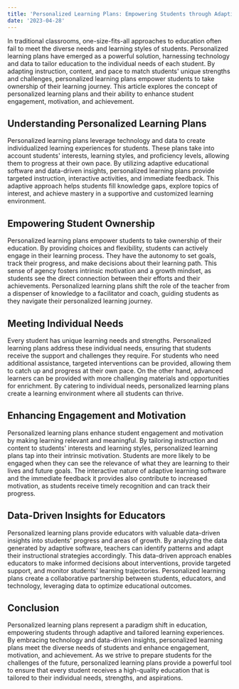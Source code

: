 ```yaml
---
title: 'Personalized Learning Plans: Empowering Students through Adaptive Education'
date: '2023-04-28'
---
```


In traditional classrooms, one-size-fits-all approaches to education often fail to meet the diverse needs and learning styles of students. Personalized learning plans have emerged as a powerful solution, harnessing technology and data to tailor education to the individual needs of each student. By adapting instruction, content, and pace to match students' unique strengths and challenges, personalized learning plans empower students to take ownership of their learning journey. This article explores the concept of personalized learning plans and their ability to enhance student engagement, motivation, and achievement.

## Understanding Personalized Learning Plans

Personalized learning plans leverage technology and data to create individualized learning experiences for students. These plans take into account students' interests, learning styles, and proficiency levels, allowing them to progress at their own pace. By utilizing adaptive educational software and data-driven insights, personalized learning plans provide targeted instruction, interactive activities, and immediate feedback. This adaptive approach helps students fill knowledge gaps, explore topics of interest, and achieve mastery in a supportive and customized learning environment.

## Empowering Student Ownership

Personalized learning plans empower students to take ownership of their education. By providing choices and flexibility, students can actively engage in their learning process. They have the autonomy to set goals, track their progress, and make decisions about their learning path. This sense of agency fosters intrinsic motivation and a growth mindset, as students see the direct connection between their efforts and their achievements. Personalized learning plans shift the role of the teacher from a dispenser of knowledge to a facilitator and coach, guiding students as they navigate their personalized learning journey.

## Meeting Individual Needs

Every student has unique learning needs and strengths. Personalized learning plans address these individual needs, ensuring that students receive the support and challenges they require. For students who need additional assistance, targeted interventions can be provided, allowing them to catch up and progress at their own pace. On the other hand, advanced learners can be provided with more challenging materials and opportunities for enrichment. By catering to individual needs, personalized learning plans create a learning environment where all students can thrive.

## Enhancing Engagement and Motivation

Personalized learning plans enhance student engagement and motivation by making learning relevant and meaningful. By tailoring instruction and content to students' interests and learning styles, personalized learning plans tap into their intrinsic motivation. Students are more likely to be engaged when they can see the relevance of what they are learning to their lives and future goals. The interactive nature of adaptive learning software and the immediate feedback it provides also contribute to increased motivation, as students receive timely recognition and can track their progress.

## Data-Driven Insights for Educators

Personalized learning plans provide educators with valuable data-driven insights into students' progress and areas of growth. By analyzing the data generated by adaptive software, teachers can identify patterns and adapt their instructional strategies accordingly. This data-driven approach enables educators to make informed decisions about interventions, provide targeted support, and monitor students' learning trajectories. Personalized learning plans create a collaborative partnership between students, educators, and technology, leveraging data to optimize educational outcomes.

## Conclusion

Personalized learning plans represent a paradigm shift in education, empowering students through adaptive and tailored learning experiences. By embracing technology and data-driven insights, personalized learning plans meet the diverse needs of students and enhance engagement, motivation, and achievement. As we strive to prepare students for the challenges of the future, personalized learning plans provide a powerful tool to ensure that every student receives a high-quality education that is tailored to their individual needs, strengths, and aspirations.
